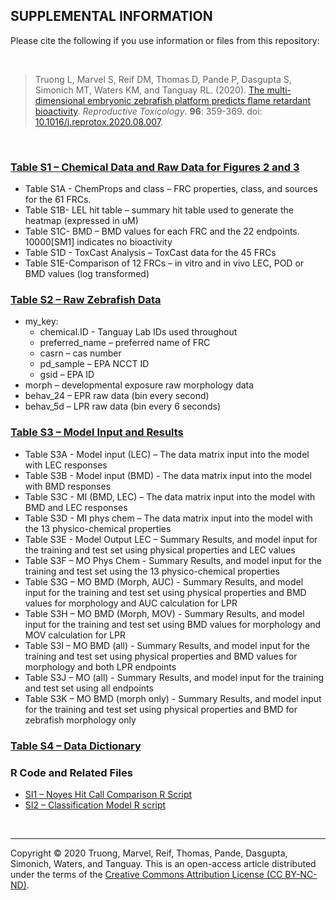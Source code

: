 ## SUPPLEMENTAL INFORMATION
Please cite the following if you use information or files from this repository:

<br>

> Truong L, Marvel S, Reif DM, Thomas D, Pande P, Dasgupta S, Simonich MT, Waters KM, and Tanguay RL. (2020). [The multi-dimensional embryonic zebrafish platform predicts flame retardant bioactivity](https://github.com/Tanguay-Lab/Manuscripts/wiki/Truong_2020_Reprod_Toxicol). *Reproductive Toxicology*. **96**: 359-369. doi: [10.1016/j.reprotox.2020.08.007](https://doi.org/10.1016/j.reprotox.2020.08.007).

<br>

### [Table S1 – Chemical Data and Raw Data for Figures 2 and 3](https://github.com/Tanguay-Lab/Manuscripts/blob/main/Truong_et_al._(2020)_Reprod_Toxicol/Files/Supplemental_Table_1.xlsx)
* Table S1A - ChemProps and class – FRC properties, class, and sources for the 61 FRCs.
* Table S1B- LEL hit table – summary hit table used to generate the heatmap (expressed in uM)
* Table S1C- BMD – BMD values for each FRC and the 22 endpoints. 10000[SM1] indicates no bioactivity
* Table S1D - ToxCast Analysis – ToxCast data for the 45 FRCs
* Table S1E-Comparison of 12 FRCs – in vitro and in vivo LEC, POD or BMD values (log transformed)

### [Table S2 – Raw Zebrafish Data](https://github.com/Tanguay-Lab/Manuscripts/blob/main/Truong_et_al._(2020)_Reprod_Toxicol/Files/Supplemental_Table_2.zip)
* my_key: 
  - chemical.ID - Tanguay Lab IDs used throughout
  - preferred_name – preferred name of FRC
  - casrn – cas number
  - pd_sample – EPA NCCT ID
  - gsid – EPA ID
* morph – developmental exposure raw morphology data 
* behav_24 – EPR raw data (bin every second)
* behav_5d – LPR raw data (bin every 6 seconds)

### [Table S3 – Model Input and Results](https://github.com/Tanguay-Lab/Manuscripts/blob/main/Truong_et_al._(2020)_Reprod_Toxicol/Files/Supplemental_Table_3.xlsx)
* Table S3A - Model input (LEC) – The data matrix input into the model with LEC responses
* Table S3B - Model input (BMD) - The data matrix input into the model with BMD responses
* Table S3C -  MI (BMD, LEC) – The data matrix input into the model with BMD and LEC responses
* Table S3D -  MI phys chem – The data matrix input into the model with the 13 physico-chemical properties
* Table S3E - Model Output LEC – Summary Results, and model input for the training and test set using physical properties and LEC values
* Table S3F – MO Phys Chem - Summary Results, and model input for the training and test set using the 13 physico-chemical properties
* Table S3G – MO BMD (Morph, AUC) - Summary Results, and model input for the training and test set using physical properties and BMD values for morphology and AUC calculation for LPR
* Table S3H – MO BMD (Morph, MOV) - Summary Results, and model input for the training and test set using BMD values for morphology and MOV calculation for LPR
* Table S3I – MO BMD (all) - Summary Results, and model input for the training and test set using physical properties and BMD values for morphology and both LPR endpoints
* Table S3J – MO (all) - Summary Results, and model input for the training and test set using all endpoints 
* Table S3K – MO BMD (morph only) - Summary Results, and model input for the training and test set using physical properties and BMD for zebrafish morphology only

### [Table S4 – Data Dictionary](https://github.com/Tanguay-Lab/Manuscripts/blob/main/Truong_et_al._(2020)_Reprod_Toxicol/Files/Supplemental_Table_4.xlsx)

### R Code and Related Files
* [SI1 – Noyes Hit Call Comparison R Script](https://github.com/Tanguay-Lab/Manuscripts/tree/main/Truong_et_al._(2020)_Reprod_Toxicol/Files/Hit_Comparison)
* [SI2 – Classification Model R script](https://github.com/Tanguay-Lab/Manuscripts/tree/main/Truong_et_al._(2020)_Reprod_Toxicol/Files/Classification_Model)

<br>

***

Copyright © 2020 Truong, Marvel, Reif, Thomas, Pande, Dasgupta, Simonich, Waters, and Tanguay. This is an open-access article distributed under the terms of the [Creative Commons Attribution License (CC BY-NC-ND)](https://creativecommons.org/licenses/by-nc-nd/4.0/).


